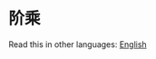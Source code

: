 # 阶乘

Read this in other languages: [English](https://github.com/geekhall/algorithms/tree/main/algorithm/math/factorial/RADME..en-US.md)
